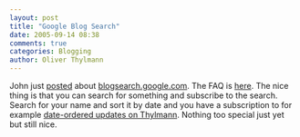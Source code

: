 ```yaml
---
layout: post
title: "Google Blog Search"
date: 2005-09-14 08:38
comments: true
categories: Blogging
author: Oliver Thylmann
---
```



John just [posted](http://battellemedia.com/archives/001862.php) about [blogsearch.google.com](http://blogsearch.google.com/). The FAQ is [here](http://www.google.com/help/about_blogsearch.html). The nice thing is that you can search for something and subscribe to the search. Search for your name and sort it by date and you have a subscription to for example [date-ordered updates on Thylmann](http://blogsearch.google.com/blogsearch?hl=en&amp;q=Thylmann&amp;btnG=Search+Blogs&amp;scoring=d). Nothing too special just yet but still nice.


